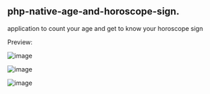 ## **php-native-age-and-horoscope-sign.**

application to count your age and get to know your horoscope sign

Preview:

![image](https://github.com/reza7angkasa/php-native-age-and-horoscope-sign/assets/72240159/eb32b7b5-9716-4f47-8e50-bdc04e68592a)

![image](https://github.com/reza7angkasa/php-native-age-and-horoscope-sign/assets/72240159/c2bb6bfe-25fa-416a-97ae-d679c114ecaf)

![image](https://github.com/reza7angkasa/php-native-age-and-horoscope-sign/assets/72240159/1fe8ae46-42c9-4b58-b368-435ab5a738f6)
